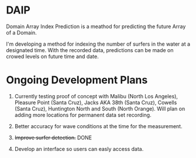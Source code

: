 # DAIP
Domain Array Index Prediction is a meathod for predicting the future Array of a Domain.

I'm developing a method for indexing the number of surfers in the water at a designated time. With the recorded data, predictions can be made on crowed levels on future time and date.

# Ongoing Development Plans
1. Currently testing proof of concept with Malibu (North Los Angeles), Pleasure Point (Santa Cruz), Jacks AKA 38th (Santa Cruz), Cowells (Santa Cruz), Huntington North and South (North Orange). Will plan on adding more locations for permanent data set recording.

2. Better accuracy for wave conditions at the time for the measurement.

3. ~~Improve surfer detection.~~   DONE

4. Develop an interface so users can easly access data.  
